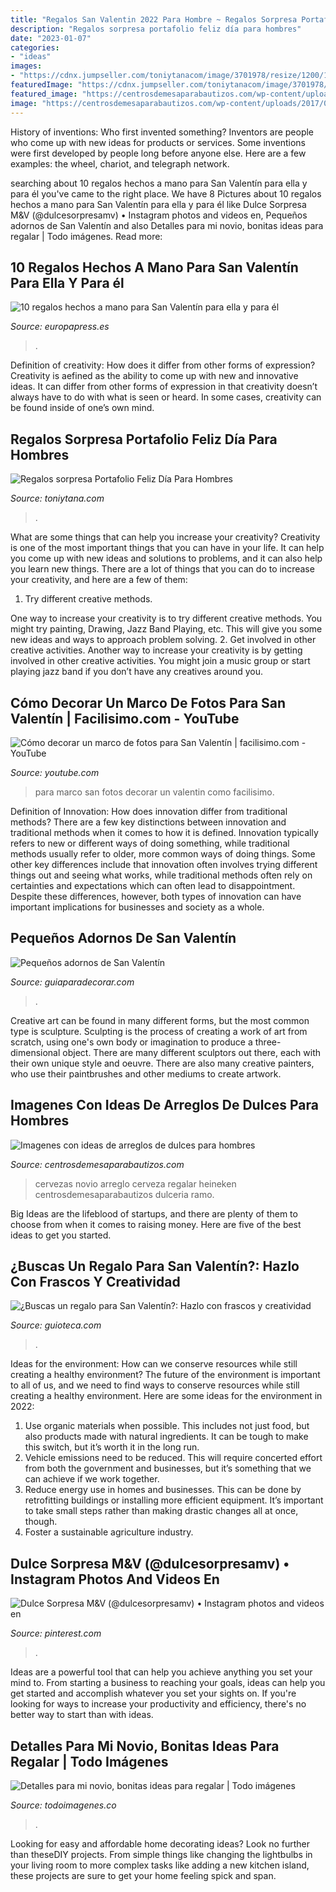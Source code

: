 ```yaml
---
title: "Regalos San Valentin 2022 Para Hombre ~ Regalos Sorpresa Portafolio Feliz Día Para Hombres"
description: "Regalos sorpresa portafolio feliz día para hombres"
date: "2023-01-07"
categories:
- "ideas"
images:
- "https://cdnx.jumpseller.com/toniytanacom/image/3701978/resize/1200/1200?1592845494"
featuredImage: "https://cdnx.jumpseller.com/toniytanacom/image/3701978/resize/1200/1200?1592845494"
featured_image: "https://centrosdemesaparabautizos.com/wp-content/uploads/2017/01/arreglos-de-dulces-para-hombres-cervezas.jpg"
image: "https://centrosdemesaparabautizos.com/wp-content/uploads/2017/01/arreglos-de-dulces-para-hombres-cervezas.jpg"
---
```



History of inventions: Who first invented something?
Inventors are people who come up with new ideas for products or services. Some inventions were first developed by people long before anyone else. Here are a few examples: the wheel, chariot, and telegraph network.

	

		
searching about 10 regalos hechos a mano para San Valentín para ella y para él you've came to the right place. We have 8 Pictures about 10 regalos hechos a mano para San Valentín para ella y para él like Dulce Sorpresa M&amp;V (@dulcesorpresamv) • Instagram photos and videos en, Pequeños adornos de San Valentín and also Detalles para mi novio, bonitas ideas para regalar | Todo imágenes. Read more:
		
    
## 10 Regalos Hechos A Mano Para San Valentín Para Ella Y Para él

<img loading=lazy src="https://img.europapress.es/fotoweb/fotonoticia_20160202194619_800.jpg" onerror="this.onerror=null;this.src='https://tse1.mm.bing.net/th?id=OIP.RioCghYLQTGPDjUeOo3yWgHaJO&amp;pid=15.1';" alt="10 regalos hechos a mano para San Valentín para ella y para él">

_Source: europapress.es_

>. 

	

Definition of creativity: How does it differ from other forms of expression?
Creativity is aefined as the ability to come up with new and innovative ideas. It can differ from other forms of expression in that creativity doesn’t always have to do with what is seen or heard. In some cases, creativity can be found inside of one’s own mind.

    
## Regalos Sorpresa Portafolio Feliz Día Para Hombres

<img loading=lazy src="https://cdnx.jumpseller.com/toniytanacom/image/3701978/resize/1200/1200?1592845494" onerror="this.onerror=null;this.src='https://tse3.mm.bing.net/th?id=OIP.ejux9tIbON3-nTI9XEHr0AHaHa&amp;pid=15.1';" alt="Regalos sorpresa Portafolio Feliz Día Para Hombres">

_Source: toniytana.com_

>. 

	

What are some things that can help you increase your creativity?
Creativity is one of the most important things that you can have in your life. It can help you come up with new ideas and solutions to problems, and it can also help you learn new things. There are a lot of things that you can do to increase your creativity, and here are a few of them: 
1. Try different creative methods.

One way to increase your creativity is to try different creative methods. You might try painting, Drawing, Jazz Band Playing, etc. This will give you some new ideas and ways to approach problem solving. 
2. Get involved in other creative activities.
Another way to increase your creativity is by getting involved in other creative activities. You might join a music group or start playing jazz band if you don’t have any creatives around you.

    
## Cómo Decorar Un Marco De Fotos Para San Valentín | Facilisimo.com - YouTube

<img loading=lazy src="http://i.ytimg.com/vi/6P3Cre718j4/maxresdefault.jpg" onerror="this.onerror=null;this.src='https://tse1.mm.bing.net/th?id=OIP.xK4-z4_xn_WSlnCKlpes2gHaEK&amp;pid=15.1';" alt="Cómo decorar un marco de fotos para San Valentín | facilisimo.com - YouTube">

_Source: youtube.com_

>para marco san fotos decorar un valentin como facilisimo. 

	

Definition of Innovation: How does innovation differ from traditional methods?
There are a few key distinctions between innovation and traditional methods when it comes to how it is defined. Innovation typically refers to new or different ways of doing something, while traditional methods usually refer to older, more common ways of doing things. Some other key differences include that innovation often involves trying different things out and seeing what works, while traditional methods often rely on certainties and expectations which can often lead to disappointment. Despite these differences, however, both types of innovation can have important implications for businesses and society as a whole.

    
## Pequeños Adornos De San Valentín

<img loading=lazy src="https://www.guiaparadecorar.com/wp-content/uploads/2013/02/adornos-san-valentin-08-480x642.jpg" onerror="this.onerror=null;this.src='https://tse2.mm.bing.net/th?id=OIP.0Go0NgoWtbTnerfUaLFIaQHaJ5&amp;pid=15.1';" alt="Pequeños adornos de San Valentín">

_Source: guiaparadecorar.com_

>. 

	

Creative art can be found in many different forms, but the most common type is sculpture. Sculpting is the process of creating a work of art from scratch, using one's own body or imagination to produce a three-dimensional object. There are many different sculptors out there, each with their own unique style and oeuvre. There are also many creative painters, who use their paintbrushes and other mediums to create artwork.

    
## Imagenes Con Ideas De Arreglos De Dulces Para Hombres

<img loading=lazy src="https://centrosdemesaparabautizos.com/wp-content/uploads/2017/01/arreglos-de-dulces-para-hombres-cervezas.jpg" onerror="this.onerror=null;this.src='https://tse1.mm.bing.net/th?id=OIP.AkMEPZmwZD8TeIWFxVQT2gHaMH&amp;pid=15.1';" alt="Imagenes con ideas de arreglos de dulces para hombres">

_Source: centrosdemesaparabautizos.com_

>cervezas novio arreglo cerveza regalar heineken centrosdemesaparabautizos dulceria ramo. 

	

Big Ideas are the lifeblood of startups, and there are plenty of them to choose from when it comes to raising money. Here are five of the best ideas to get you started.

    
## ¿Buscas Un Regalo Para San Valentín?: Hazlo Con Frascos Y Creatividad

<img loading=lazy src="https://gcdn.emol.cl/manualidades-y-artesania/files/2015/02/san-valentin-gift-3.jpg" onerror="this.onerror=null;this.src='https://tse2.mm.bing.net/th?id=OIP.bVeLOEN-FTXmzmTPGLrQugAAAA&amp;pid=15.1';" alt="¿Buscas un regalo para San Valentín?: Hazlo con frascos y creatividad">

_Source: guioteca.com_

>. 

	

Ideas for the environment: How can we conserve resources while still creating a healthy environment?
The future of the environment is important to all of us, and we need to find ways to conserve resources while still creating a healthy environment. Here are some ideas for the environment in 2022: 
1. Use organic materials when possible. This includes not just food, but also products made with natural ingredients. It can be tough to make this switch, but it’s worth it in the long run. 
2. Vehicle emissions need to be reduced. This will require concerted effort from both the government and businesses, but it’s something that we can achieve if we work together. 
3. Reduce energy use in homes and businesses. This can be done by retrofitting buildings or installing more efficient equipment. It’s important to take small steps rather than making drastic changes all at once, though. 
4. Foster a sustainable agriculture industry.

    
## Dulce Sorpresa M&amp;V (@dulcesorpresamv) • Instagram Photos And Videos En

<img loading=lazy src="https://i.pinimg.com/originals/f0/35/60/f035600d738f305a4b95b600eb942668.jpg" onerror="this.onerror=null;this.src='https://tse1.mm.bing.net/th?id=OIP.DcAsxtipVMoGwCAzGew6BQHaJ4&amp;pid=15.1';" alt="Dulce Sorpresa M&amp;V (@dulcesorpresamv) • Instagram photos and videos en">

_Source: pinterest.com_

>. 

	

Ideas are a powerful tool that can help you achieve anything you set your mind to. From starting a business to reaching your goals, ideas can help you get started and accomplish whatever you set your sights on. If you're looking for ways to increase your productivity and efficiency, there's no better way to start than with ideas.

    
## Detalles Para Mi Novio, Bonitas Ideas Para Regalar | Todo Imágenes

<img loading=lazy src="https://todoimagenes.co/wp-content/uploads/2016/08/rega14.jpg" onerror="this.onerror=null;this.src='https://tse3.mm.bing.net/th?id=OIP.XBeT-xYhHWrUzVcH8TY6sgHaJw&amp;pid=15.1';" alt="Detalles para mi novio, bonitas ideas para regalar | Todo imágenes">

_Source: todoimagenes.co_

>. 

	

Looking for easy and affordable home decorating ideas? Look no further than theseDIY projects. From simple things like changing the lightbulbs in your living room to more complex tasks like adding a new kitchen island, these projects are sure to get your home feeling spick and span.

